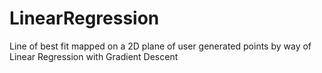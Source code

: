 # LinearRegression
Line of best fit mapped on a 2D plane of user generated points by way of Linear Regression with Gradient Descent

